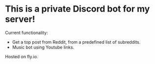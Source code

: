 # This is a private Discord bot for my server! 

Current functionality:
- Get a top post from Reddit, from a predefined list of subreddits.
- Music bot using Youtube links. 

Hosted on fly.io.
